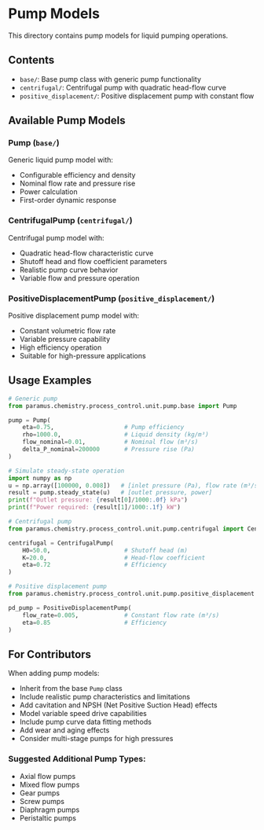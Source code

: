 # Pump Models

This directory contains pump models for liquid pumping operations.

## Contents

- `base/`: Base pump class with generic pump functionality
- `centrifugal/`: Centrifugal pump with quadratic head-flow curve
- `positive_displacement/`: Positive displacement pump with constant flow

## Available Pump Models

### Pump (`base/`)
Generic liquid pump model with:
- Configurable efficiency and density
- Nominal flow rate and pressure rise
- Power calculation
- First-order dynamic response

### CentrifugalPump (`centrifugal/`)
Centrifugal pump model with:
- Quadratic head-flow characteristic curve
- Shutoff head and flow coefficient parameters
- Realistic pump curve behavior
- Variable flow and pressure operation

### PositiveDisplacementPump (`positive_displacement/`)
Positive displacement pump model with:
- Constant volumetric flow rate
- Variable pressure capability
- High efficiency operation
- Suitable for high-pressure applications

## Usage Examples

```python
# Generic pump
from paramus.chemistry.process_control.unit.pump.base import Pump

pump = Pump(
    eta=0.75,                    # Pump efficiency
    rho=1000.0,                  # Liquid density (kg/m³)
    flow_nominal=0.01,           # Nominal flow (m³/s)
    delta_P_nominal=200000       # Pressure rise (Pa)
)

# Simulate steady-state operation
import numpy as np
u = np.array([100000, 0.008])   # [inlet pressure (Pa), flow rate (m³/s)]
result = pump.steady_state(u)   # [outlet pressure, power]
print(f"Outlet pressure: {result[0]/1000:.0f} kPa")
print(f"Power required: {result[1]/1000:.1f} kW")

# Centrifugal pump
from paramus.chemistry.process_control.unit.pump.centrifugal import CentrifugalPump

centrifugal = CentrifugalPump(
    H0=50.0,                     # Shutoff head (m)
    K=20.0,                      # Head-flow coefficient
    eta=0.72                     # Efficiency
)

# Positive displacement pump
from paramus.chemistry.process_control.unit.pump.positive_displacement import PositiveDisplacementPump

pd_pump = PositiveDisplacementPump(
    flow_rate=0.005,             # Constant flow rate (m³/s)
    eta=0.85                     # Efficiency
)
```

## For Contributors

When adding pump models:
- Inherit from the base `Pump` class
- Include realistic pump characteristics and limitations
- Add cavitation and NPSH (Net Positive Suction Head) effects
- Model variable speed drive capabilities
- Include pump curve data fitting methods
- Add wear and aging effects
- Consider multi-stage pumps for high pressures

### Suggested Additional Pump Types:
- Axial flow pumps
- Mixed flow pumps
- Gear pumps
- Screw pumps
- Diaphragm pumps
- Peristaltic pumps
